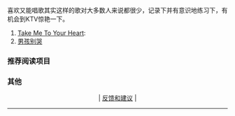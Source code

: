 喜欢又能唱歌其实这样的歌对大多数人来说都很少，记录下并有意识地练习下，有机会到KTV惊艳一下。


1. [Take Me To Your Heart](https://www.bilibili.com/video/BV1V14y1t7zn/):
2. [男孩别哭](https://www.bilibili.com/video/BV11i4y1v7HA/)



### 推荐阅读项目    



 


### 

 ###  其他










<!-- 

 -->


<p align="center">
    <!--
     <a href="https://github.com/521xueweihan/HelloGitHub/blob/master/content/HelloGitHub98.md">『上一期』</a> 
    -->
   | <a href='https://github.com/yangxuyu/Note/issues'>反馈和建议</a> |
    <!--
    <a href="https://github.com/521xueweihan/HelloGitHub/blob/master/content/HelloGitHub100.md">『下一期』</a>
    -->


</p>

---



# 